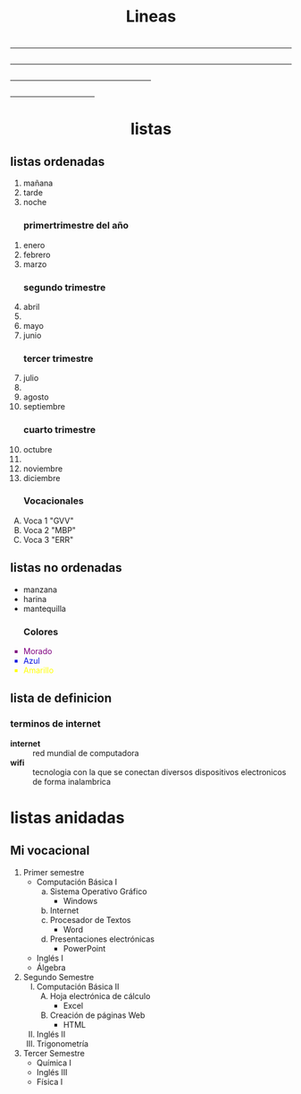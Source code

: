 <html>
<head>
</head>
<body>
<h1><center>Lineas</center><h1>
<hr>
<hr size="5" color="green">
<hr width="50%" align="left">
<hr size="10" color="pink" width=30%" algn="rigth">

<h1><center> listas</center></h1>
<h2> listas ordenadas</h2> 
<ol>
<li>mañana</li>
<li>tarde</li>
<li>noche</li>
</ol>

<ol><h3> primertrimestre del año</h3>
<li> enero</li>
<li>febrero</li>
<li>marzo</li>
</ol>

<ol><h3> segundo trimestre </h3>
<li value="4"> abril <li>
<li>mayo</li>
<li>junio</li>
</ol>

<ol><h3> tercer trimestre </h3>
<li value="7"> julio <li>
<li>agosto</li>
<li>septiembre</li>
</ol>

<ol><h3> cuarto trimestre </h3>
<li value="10"> octubre<li>
<li>noviembre</li>
<li>diciembre</li>
</ol>

<ol type="A"><h3> Vocacionales</h3>
<li>Voca 1 "GVV"</li>
<li>Voca 2 "MBP"</li>
<li> Voca 3 "ERR"</li>
</ol>

<h2> listas no ordenadas </h2>
<ul>
<li>manzana</li>
<li>harina</li>
<li>mantequilla</li>
</ul>

<ul type="square"><h3>Colores</h3>
<font color="purple"><li>Morado</li></font>
<font color="ligth blue"><li>Azul</li></font>
<font color= "yellow"><li>Amarillo</li></font>
</ul>

<h2> lista de definicion</h2>

<dl><h3>terminos de internet</h3>

<dt><b>internet</dt></b>
<dd> red mundial de computadora<dd>
<dt><b> wifi</dt></b>
<dd> tecnologia con la que se conectan diversos dispositivos electronicos de forma inalambrica</dd>
</dl>

<h1> listas anidadas</h1>
<h2>Mi vocacional</h2>
  <ol>
    <li>Primer semestre
      <ul>
        <li>Computación Básica I
          <ol type="a">
            <li>Sistema Operativo Gráfico
              <ul>
                <li>Windows</li>
              </ul>
            </li>
            <li>Internet</li>
            <li>Procesador de Textos
              <ul>
                <li>Word</li>
              </ul>
            </li>
            <li>Presentaciones electrónicas
              <ul>
                <li>PowerPoint</li>
              </ul>
            </li>
          </ol>
        </li>
        <li>Inglés I</li>
        <li>Álgebra</li>
      </ul>
    </li>
    <li>Segundo Semestre
      <ol type="I">
        <li>Computación Básica II
          <ol type="A">
            <li>Hoja electrónica de cálculo
              <ul>
                <li>Excel</li>
              </ul>
            </li>
            <li>Creación de páginas Web
              <ul>
                <li>HTML</li>
              </ul>
            </li>
          </ol>
        </li>
        <li>Inglés II</li>
        <li>Trigonometría</li>
      </ol>
    </li>
    <li>Tercer Semestre
      <ul>
        <li>Química I</li>
        <li>Inglés III</li>
        <li>Física I</li>
      </ul>
    </li>
  </ol>


</body>
</html>
